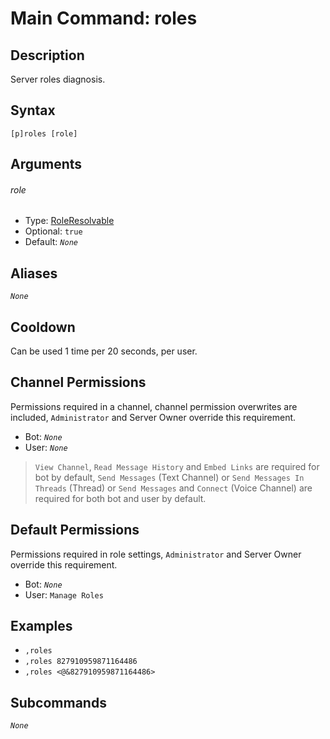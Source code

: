 # Main Command: roles

## Description

Server roles diagnosis.

## Syntax

```
[p]roles [role]
```

## Arguments

###### role

- Type: [RoleResolvable](/typedefs/RoleResolvable.md)
- Optional: `true`
- Default: *`None`*

## Aliases

*`None`*

## Cooldown

Can be used 1 time per 20 seconds, per user.

## Channel Permissions

Permissions required in a channel, channel permission overwrites are included, `Administrator` and Server Owner override this requirement.

- Bot: *`None`*
- User: *`None`*

> `View Channel`, `Read Message History` and `Embed Links` are required for bot by default, `Send Messages` (Text Channel) or `Send Messages In Threads` (Thread) or `Send Messages` and `Connect` (Voice Channel) are required for both bot and user by default.

## Default Permissions

Permissions required in role settings, `Administrator` and Server Owner override this requirement.

- Bot: *`None`*
- User: `Manage Roles`

## Examples

- `,roles`
- `,roles 827910959871164486`
- `,roles <@&827910959871164486>`

## Subcommands

*`None`*
